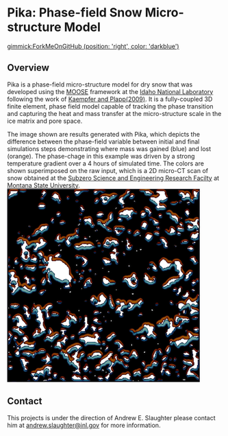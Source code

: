 # Pika: Phase-field Snow Micro-structure Model

[gimmick:ForkMeOnGitHub (position: 'right', color: 'darkblue')
](http://www.github.com/idaholab/pika)

## Overview

Pika is a phase-field micro-structure model for dry snow that was
developed using the [MOOSE](https://www.mooseframework.org) framework
at the [Idaho National Laboratory](https://www.inl.gov) following the
work of [Kaempfer and Plapp(2009)](http://journals.aps.org/pre/abstract/10.1103/PhysRevE.79.031502). It
is a fully-coupled 3D finite element, phase field model capable of
tracking the phase transition and capturing the heat and mass transfer
at the micro-structure scale in the ice matrix and pore space.

The image shown are results generated with Pika, which depicts the difference between the phase-field variable between initial and final simulations steps demonstrating where mass was gained (blue) and lost (orange). The phase-chage in this example was driven by a strong temperature gradient over a 4 hours of simulated time. The colors are shown superimposed on the raw input, which is a 2D micro-CT scan of snow obtained at the [Subzero Science and Engineering Research Facilty](http://www.coe.montana.edu/ce/subzero) at [Montana State University](http://www.montana.edu).
![Pika 2D Simulation](images/snow_2d_gain_loss.png)


## Contact
This projects is under the direction of Andrew E. Slaughter please contact him at andrew.slaughter@inl.gov for more information.
